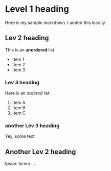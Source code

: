 # Level 1 heading
Here is my sample markdown.
I added this locally.

## Lev 2 heading

This is an **unordered** list
- Item 1
- Item 2
- Item 3

### Lev 3 heading
Here is an *ordered* list
1. Item A
2. Item B
3. Item C

### another Lev 3 heading
Yey, some text

## Another Lev 2 heading
Ipsum lorem ....
